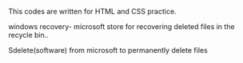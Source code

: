 This codes are written for HTML and CSS practice.

windows recovery- microsoft store for recovering deleted files in the recycle bin..

Sdelete(software) from microsoft to permanently delete files
